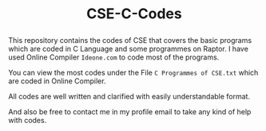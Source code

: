 # <p align="center">CSE-C-Codes</p>

This repository contains the codes of CSE that covers the basic programs which are coded in C Language and some programmes on Raptor. I have used Online Compiler ```Ideone.com``` to code most of the programs.

You can view the most codes under the File ```C Programmes of CSE.txt``` which are coded in Online Compiler. 

All codes are well written and clarified with easily understandable format.

And also be free to contact me in my profile email to take any kind of help with codes.

